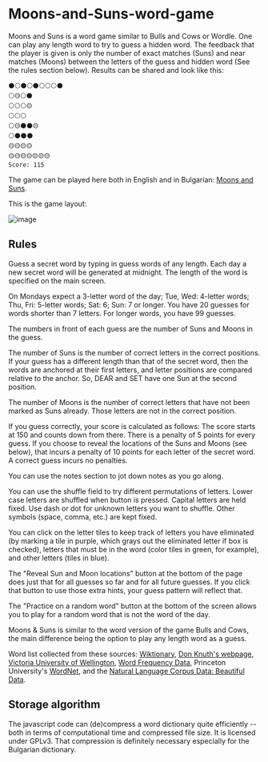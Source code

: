 # Moons-and-Suns-word-game
Moons and Suns is a word game similar to Bulls and Cows or Wordle. One can play any length word to try to guess a hidden word. The feedback that the player is given is only the number of exact matches (Suns) and near matches (Moons) between the letters of the guess and hidden word (See the rules section below). Results can be shared and look like this:
```
🌑⚪🌑⚪🌑⚪⚪⚪🌑
⚪🟡⚪🌑
⚪⚪⚪🟡
⚪⚪⚪
⚪🟡🌑🌑🟡
⚪🌑🌑🌑
🟡🟡🟡🟡
🟡🟡🟡🟡🟡🟡🟡
Score: 115
```
The game can be played here both in English and in Bulgarian: [Moons and Suns](https://runningonphysics.org/cows/).

This is the game layout:

![image](https://user-images.githubusercontent.com/6117115/225590577-19c45e9f-b4f4-4d87-9c2e-b8f25c9133c9.png)


## Rules

<p>Guess a secret word by typing in guess words of any length. Each day a new secret word will be generated at midnight. The length of the word is specified on the main screen.
<p>On Mondays expect a 3-letter word of the day; Tue, Wed: 4-letter words; Thu, Fri: 5-letter words; Sat: 6; Sun: 7 or longer. You have 20 guesses for words shorter than 7 letters. For longer words, you have 99 guesses.</p>
<p>The numbers in front of each guess are the number of Suns and Moons in the guess.</p>
<p>The number of Suns is the number of correct letters in the correct positions. If your guess has a different length than that of the secret word, then the words are anchored at their first letters, and letter positions are compared relative to the anchor. So, DEAR and SET have one Sun at the second position. </p>
<p>The number of Moons is the number of correct letters that have not been marked as Suns already. Those letters are not in the correct position. </p>
<p>If you guess correctly, your score is calculated as follows: The score starts at 150 and counts down from there. There is a penalty of 5 points for every guess. If you choose to reveal the locations of the Suns and Moons (see below), that incurs a penalty of 10 points for each letter of the secret word. A correct guess incurs no penalties.</p>
<p>You can use the notes section to jot down notes as you go along. </p>
<p>You can use the shuffle field to try different permutations of letters. Lower case letters are shuffled when button is pressed. Capital letters are held fixed. Use dash or dot for unknown letters you want to shuffle. Other symbols (space, comma, etc.) are kept fixed.</p>
<p>You can click on the letter tiles to keep track of letters you have eliminated (by marking a tile in purple, which grays out the eliminated letter if box is checked), letters that must be in the word (color tiles in green, for example), and other letters (tiles in blue).</p>
<p>The "Reveal Sun and Moon locations" button at the bottom of the page does just that for all guesses so far and for all future guesses. If you click that button to use those extra hints, your guess pattern will reflect that.</p>
<p>The "Practice on a random word" button at the bottom of the screen allows you to play for a random word that is not the word of the day.</p>
<p>Moons & Suns is similar to the word version of the game Bulls and Cows, the main difference being the option to play any length word as a guess.</p>
<p>Word list collected from these sources: <a href="https://en.wiktionary.org/wiki/Wiktionary:Frequency_lists/A_Frequency_Dictionary_of_Contemporary_American_English">Wiktionary</a>, <a href="https://www-cs-faculty.stanford.edu/~knuth/programs.html">Don Knuth's webpage</a>, <a href="https://www.wgtn.ac.nz/lals/resources/paul-nations-resources/vocabulary-lists">Victoria University of Wellington</a>, <a href="https://www.wordfrequency.info/intro.asp">Word Frequency Data</a>, Princeton University's <a href="https://wordnet.princeton.edu/">WordNet</a>, and the 
        <a href="https://norvig.com/ngrams/">Natural Language Corpus Data: Beautiful Data</a>.</p>
        
## Storage algorithm

The javascript code can (de)compress a word dictionary quite efficiently -- both in terms of computational time and compressed file size. It is licensed under GPLv3. That compression is definitely necessary especially for the Bulgarian dictionary.
